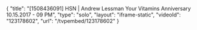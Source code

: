 {
    "title": "[1508436091] HSN | Andrew Lessman Your Vitamins Anniversary 10.15.2017 - 09 PM",
    "type": "solo",
    "layout": "iframe-static",
    "videoId": "123178602",
    "url": "\/tvpembed\/123178602"
}
